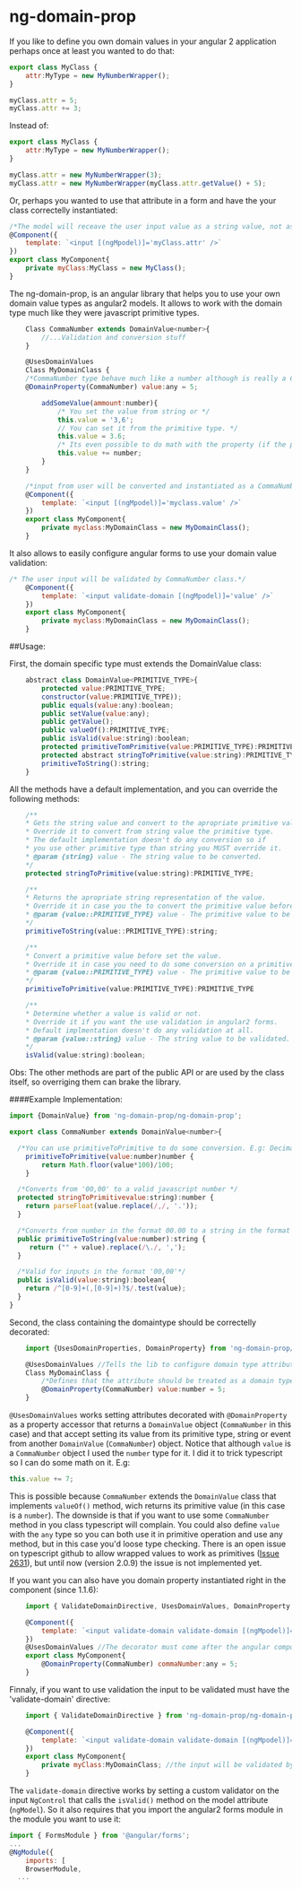 # ng-domain-prop

If you like to define you own domain values in your angular 2 application perhaps once at least you wanted to do that:

```javascript
export class MyClass {
	attr:MyType = new MyNumberWrapper();
}

myClass.attr = 5;
myClass.attr += 3;
```
Instead of:

```javascript
export class MyClass {
	attr:MyType = new MyNumberWrapper();
}

myClass.attr = new MyNumberWrapper(3);
myClass.attr = new MyNumberWrapper(myClass.attr.getValue() + 5);
```
Or, perhaps you wanted to use that attribute in a form and have the your class correctelly instantiated:

```javascript
/*The model will receave the user input value as a string value, not as a MyNumberWrapper object*/
@Component({
	template: `<input [(ngMpodel)]='myClass.attr' />`
})
export class MyComponent{
	private myClass:MyClass = new MyClass();
}
```

The ng-domain-prop, is an angular library that helps you to use your own domain value types as angular2 models. It allows to work with the domain type much like they were javascript primitive types.

```javascript
	Class CommaNumber extends DomainValue<number>{
		//...Validation and conversion stuff
	}

	@UsesDomainValues
	Class MyDomainClass {
	/*CommaNumber type behave much like a number although is really a CommaNumber object.*/
	@DomainProperty(CommaNumber) value:any = 5;

		addSomeValue(ammount:number){
			/* You set the value from string or */
			this.value = '3,6';
			// You can set it from the primitive type. */
			this.value = 3.6;
			/* Its even possible to do math with the property (if the primitive type is a number ofcourse ;) ).*/
			this.value += number;  
		}
	}

	/*input from user will be converted and instantiated as a CommaNumber object*/
	@Component({
		template: `<input [(ngMpodel)]='myclass.value' />`
	})
	export class MyComponent{
		private myclass:MyDomainClass = new MyDomainClass();
	}
```

It also allows to easily configure angular forms to use your domain value validation:

```javascript
/* The user input will be validated by CommaNumber class.*/
	@Component({
		template: `<input validate-domain [(ngMpodel)]='value' />`
	})
	export class MyComponent{
		private myclass:MyDomainClass = new MyDomainClass();
	}
```

##Usage:

First, the domain specific type must extends the DomainValue class:
```javascript
	abstract class DomainValue<PRIMITIVE_TYPE>{
		protected value:PRIMITIVE_TYPE;
		constructor(value:PRIMITIVE_TYPE));
		public equals(value:any):boolean;
		public setValue(value:any);
		public getValue();
		public valueOf():PRIMITIVE_TYPE;
		public isValid(value:string):boolean;
		protected primitiveTomPrimitive(value:PRIMITIVE_TYPE):PRIMITIVE_TYPE;
		protected abstract stringToPrimitive(value:string):PRIMITIVE_TYPE;
		primitiveToString():string;
	}
```

All the methods have a default implementation, and you can override the following methods:

```javascript
	/**
	* Gets the string value and convert to the apropriate primitive value.
	* Override it to convert from string value the primitive type.
	* The default implementation doesn't do any conversion so if
	* you use other primitive type than string you MUST override it.
	* @param {string} value - The string value to be converted.
	*/
	protected stringToPrimitive(value:string):PRIMITIVE_TYPE;

	/**
	* Returns the apropriate string representation of the value.
	* Override it in case you the to convert the primitive value before is shown
	* @param {value::PRIMITIVE_TYPE} value - The primitive value to be converted.
	*/
	primitiveToString(value::PRIMITIVE_TYPE):string;

	/**
	* Convert a primitive value before set the value.
	* Override it in case you need to do some conversion on a primitive value.
	* @param {value::PRIMITIVE_TYPE} value - The primitive value to be converted.
	*/
	primitiveToPrimitive(value:PRIMITIVE_TYPE):PRIMITIVE_TYPE

	/**
	* Determine whether a value is valid or not.
	* Override it if you want the use validation in angular2 forms.
	* Default implmentation doesn't do any validation at all.
	* @param {value::string} value - The string value to be validated.
	*/
	isValid(value:string):boolean;
```

Obs: The other methods are part of the public API or are used by the class itself, so overriging them can brake the library.

####Example Implementation:

```javascript
import {DomainValue} from 'ng-domain-prop/ng-domain-prop';

export class CommaNumber extends DomainValue<number>{

  /*You can use primitiveToPrimitive to do some conversion. E.g: Decimal digit truncation*/
	primitiveToPrimitive(value:number)number {
		return Math.floor(value*100)/100;
	}

  /*Converts from '00,00' to a valid javascript number */
  protected stringToPrimitivevalue:string):number {
    return parseFloat(value.replace(/,/, '.'));
  }

  /*Converts from number in the format 00.00 to a string in the format '00,00'*/
  public primitiveToString(value:number):string {
     return ("" + value).replace(/\./, ',');
  }

  /*Valid for inputs in the format '00,00'*/
  public isValid(value:string):boolean{
    return /^[0-9]+(,[0-9]+)?$/.test(value);
  }
}
```


Second, the class containing the domaintype should be correctelly decorated:

```javascript
	import {UsesDomainProperties, DomainProperty} from 'ng-domain-prop/ng-domain-prop';

	@UsesDomainValues //Tells the lib to configure domain type attributes
	Class MyDomainClass {
		/*Defines that the attribute should be treated as a domain type*/
		@DomainProperty(CommaNumber) value:number = 5;
	}
```
`@UsesDomainValues` works setting attributes decorated with `@DomainProperty` as a property accessor that returns a `DomainValue` object (`CommaNumber` in this case) and that accept setting its value from its primitive type, string or event from another `DomainValue` (`CommaNumber`) object.
Notice that although `value` is a `CommaNumber` object I used the `number` type for it. I did it to trick typescript so I can do some math on it. E.g:

```javascript
this.value += 7;
```
This is possible because `CommaNumber` extends the `DomainValue` class that implements `valueOf()` method, wich returns its primitive value (in this case is a `number`). The downside is that if you want to use some `CommaNumber` method in you class typescript will complain. You could also define `value` with the `any` type so you can both use it in primitive operation and use any method, but in this case you'd loose type checking. There is an open issue on typescript github to allow wrapped values to work as primitives ([Issue 2631](https://github.com/Microsoft/TypeScript/issues/2361)), but until now (version 2.0.9) the issue is not implemented yet.

If you want you can also have you domain property instantiated right in the component (since 1.1.6):

```javascript
	import { ValidateDomainDirective, UsesDomainValues, DomainProperty } from 'ng-domain-prop/ng-domain-prop';

	@Component({
		template: `<input validate-domain validate-domain [(ngMpodel)]='commaNumber' />`
	})
	@UsesDomainValues //The decorator must come after the angular component decorator
	export class MyComponent{
		@DomainProperty(CommaNumber) commaNumber:any = 5;
	}
```


Finnaly, if you want to use validation the input to be validated must have the 'validate-domain' directive:

```javascript
	import { ValidateDomainDirective } from 'ng-domain-prop/ng-domain-prop';

	@Component({
		template: `<input validate-domain validate-domain [(ngMpodel)]='myClass.value' />`
	})
	export class MyComponent{
		private myClass:MyDomainClass; //the input will be validated by the domain class.
	}
```

The `validate-domain` directive works by setting a custom validator on the input `NgControl` that calls the `isValid()` method on the model attribute (`ngModel`). So it also requires that you import the angular2 forms module in the module you want to use it:

```javascript
import { FormsModule } from '@angular/forms';
...
@NgModule({
	imports: [
    BrowserModule,
  ...
```

